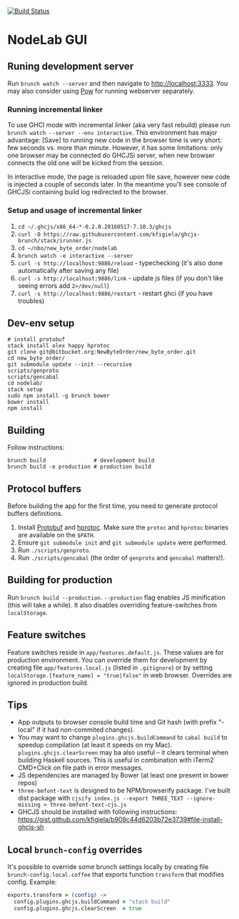 [![Build Status](https://cd.newbyteorder.com/api/badges/NewByteOrder/new_byte_order/status.svg)](https://cd.newbyteorder.com/NewByteOrder/new_byte_order)

# NodeLab GUI

## Runing development server

Run `brunch watch --server` and then navigate to [http://localhost:3333](http://localhost:3333). You may also consider using [Pow](http://pow.cx) for running webserver separately.

### Running incremental linker

To use GHCI mode with incremental linker (aka very fast rebuild) please run `brunch watch --server --env interactive`. This environment has major advantage: [Save] to running new code in the browser time is very short: few seconds vs. more than minute. However, it has some limitations: only one browser may be connected do GHCJSi server, when new browser connects the old one will be kicked from the session.

In interactive mode, the page is reloaded upon file save, however new code is injected a couple of seconds later. In the meantime you'll see console of GHCJSi containing build log redirected to the browser.

### Setup and usage of incremental linker

1. `cd ~/.ghcjs/x86_64-*-0.2.0.20160517-7.10.3/ghcjs`
2. `curl -O https://raw.githubusercontent.com/kfigiela/ghcjs-brunch/stack/irunner.js`
3. `cd ~/nbo/new_byte_order/nodelab`
4. `brunch watch -e interactive --server`
5. `curl -s http://localhost:9886/reload` - typechecking (it's also done automatically after saving any file)
6. `curl -s http://localhost:9886/link` - update js files (if you don't like seeing errors add `2>/dev/null`)
7. `curl -s http://localhost:9886/restart` - restart ghci (if you have troubles)

## Dev-env setup

```
# install protobuf
stack install alex happy hprotoc
git clone git@bitbucket.org:NewByteOrder/new_byte_order.git
cd new_byte_order/
git submodule update --init --recursive
scripts/genproto
scripts/gencabal
cd nodelab/
stack setup
sudo npm install -g brunch bower
bower install
npm install
```

## Building

Follow instructions:
```
brunch build               # development build
brunch build -e production # production build
```

## Protocol buffers

Before building the app for the first time, you need to generate protocol buffers definitions.
1. Install [Protobuf](https://github.com/google/protobuf) and [hprotoc](https://hackage.haskell.org/package/hprotoc). Make sure the `protoc` and `hprotoc` binaries are available on the `$PATH`.
2. Ensure `git submodule init` and `git submodule update` were performed.
3. Run `./scripts/genproto`.
4. Run `./scripts/gencabal` (the order of `genproto` and `gencabal` matters!).

## Building for production

Run `brunch build --production`. `--production` flag enables JS minification (this will take a while). It also disables overriding feature-switches from `localStorage`.

## Feature switches

Feature switches reside in `app/features.default.js`. These values are for production environment. You can override them for development by creating file `app/features.local.js` (listed in `.gitignore`) or by setting `localStorage.[feature_name] = "true|false"` in web browser. Overrides are ignored in production build.

## Tips

* App outputs to browser console build time and Git hash (with prefix "-local" if it had non-commited changes).
* You may want to change `plugins.ghcjs.buildCommand` to `cabal build` to speedup compilation (at least it speeds on my Mac). `plugins.ghcjs.clearScreen` may ba also useful – it clears terminal when building Haskell sources. This is useful in combination with iTerm2 CMD+Click on file path in error messages.
* JS dependencies are managed by Bower (at least one present in bower repos)
* `three-bmfont-text` is designed to be NPM/browserify package. I've built dist package with `cjsify index.js --export THREE_TEXT --ignore-missing > three-bmfont-text-cjs.js`
* GHCJS should be installed with following instructions: https://gist.github.com/kfigiela/b908c44d6203b72e3739#file-install-ghcjs-sh

## Local `brunch-config` overrides

It's possible to override some brunch settings locally by creating file `brunch-config.local.coffee` that exports function `transform` that modifies config. Example:

```coffee
exports.transform = (config) ->
  config.plugins.ghcjs.buildCommand = "stack build"
  config.plugins.ghcjs.clearScreen  = true
```
